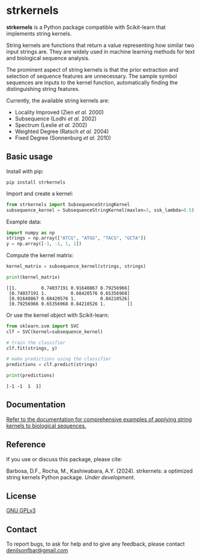 strkernels
=======
**strkernels** is a Python package compatible with Scikit-learn that implements string kernels.

String kernels are functions that return a value representing how similar two input strings are. They are widely used in machine learning methods for text and biological sequence analysis.

The prominent aspect of string kernels is that the prior extraction and selection of sequence features are unnecessary. The sample symbol sequences are inputs to the kernel function, automatically finding the distinguishing string features.

Currently, the available string kernels are:
- Locality Improved (Zien *et al.* 2000)
- Subsequence (Lodhi *et al.* 2002)
- Spectrum (Leslie *et al.* 2002)
- Weighted Degree (Ratsch *et al.* 2004)
- Fixed Degree (Sonnenburg *et al.* 2010)


## Basic usage

Install with pip:
```
pip install strkernels
```

Import and create a kernel:
```python
from strkernels import SubsequenceStringKernel
subsequence_kernel = SubsequenceStringKernel(maxlen=3, ssk_lambda=0.5)
```

Example data:
```python
import numpy as np
strings = np.array(["ATCG", "ATGG", "TACG", "GCTA"])
y = np.array([-1, -1, 1, 1])
```

Compute the kernel matrix:
```python
kernel_matrix = subsequence_kernel(strings, strings)

print(kernel_matrix)
```
```
[[1.         0.74037191 0.91640867 0.79256966]
 [0.74037191 1.         0.68420576 0.65356968]
 [0.91640867 0.68420576 1.         0.84210526]
 [0.79256966 0.65356968 0.84210526 1.        ]]
```

Or use the kernel object with Scikit-learn:
```python
from sklearn.svm import SVC
clf = SVC(kernel=subsequence_kernel)

# train the classifier
clf.fit(strings, y)

# make predictions using the classifier
predictions = clf.predict(strings)

print(predictions)
```

```
[-1 -1  1  1]
```


## Documentation

[Refer to the documentation for comprehensive examples of applying string kernels to biological sequences.](https://github.com/denilsonfbar/strkernels/tree/main/docs)

## Reference

If you use or discuss this package, please cite:

Barbosa, D.F., Rocha, M., Kashiwabara, A.Y. (2024). strkernels: a optimized string kernels Python package. *Under development*. 

## License

[GNU GPLv3](https://www.gnu.org/licenses/gpl-3.0.html)


## Contact

To report bugs, to ask for help and to give any feedback, please contact denilsonfbar@gmail.com
